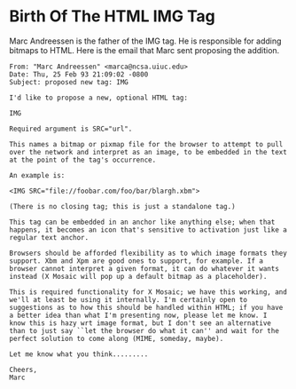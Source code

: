 Birth Of The HTML IMG Tag
================

Marc Andreessen is the father of the IMG tag.  He is responsible for adding bitmaps to HTML.  Here is the email that Marc sent proposing the addition.

  	From: "Marc Andreessen" <marca@ncsa.uiuc.edu>
	Date: Thu, 25 Feb 93 21:09:02 -0800
	Subject: proposed new tag: IMG

	I'd like to propose a new, optional HTML tag:

	IMG

	Required argument is SRC="url".

	This names a bitmap or pixmap file for the browser to attempt to pull
	over the network and interpret as an image, to be embedded in the text
	at the point of the tag's occurrence.

	An example is:

	<IMG SRC="file://foobar.com/foo/bar/blargh.xbm">

	(There is no closing tag; this is just a standalone tag.)

	This tag can be embedded in an anchor like anything else; when that
	happens, it becomes an icon that's sensitive to activation just like a
	regular text anchor.

	Browsers should be afforded flexibility as to which image formats they
	support. Xbm and Xpm are good ones to support, for example. If a
	browser cannot interpret a given format, it can do whatever it wants
	instead (X Mosaic will pop up a default bitmap as a placeholder).

	This is required functionality for X Mosaic; we have this working, and
	we'll at least be using it internally. I'm certainly open to
	suggestions as to how this should be handled within HTML; if you have
	a better idea than what I'm presenting now, please let me know. I
	know this is hazy wrt image format, but I don't see an alternative
	than to just say ``let the browser do what it can'' and wait for the
	perfect solution to come along (MIME, someday, maybe).

	Let me know what you think.........

	Cheers,
	Marc
